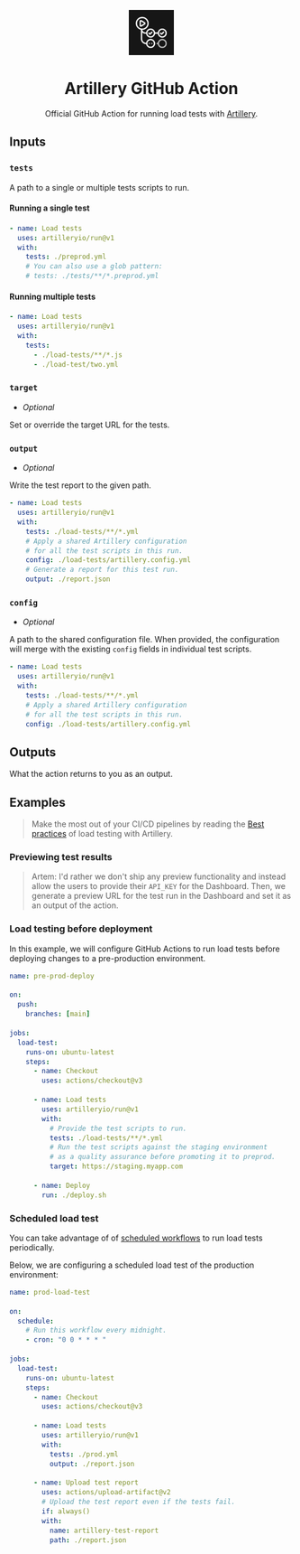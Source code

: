 <p align="center">
  <img src="./github-action-icon.svg" alt="GitHub Actions icon" width="80">
</p>
<h1 align="center">Artillery GitHub Action</h1>

<center>

Official GitHub Action for running load tests with [Artillery](https://artillery.io/).

</center>

## Inputs

### `tests`

A path to a single or multiple tests scripts to run.

#### Running a single test

```yml
- name: Load tests
  uses: artilleryio/run@v1
  with:
    tests: ./preprod.yml
    # You can also use a glob pattern:
    # tests: ./tests/**/*.preprod.yml
```

#### Running multiple tests

```yml
- name: Load tests
  uses: artilleryio/run@v1
  with:
    tests:
      - ./load-tests/**/*.js
      - ./load-test/two.yml
```

### `target`

- _Optional_

Set or override the target URL for the tests.

### `output`

- _Optional_

Write the test report to the given path.

```yml
- name: Load tests
  uses: artilleryio/run@v1
  with:
    tests: ./load-tests/**/*.yml
    # Apply a shared Artillery configuration
    # for all the test scripts in this run.
    config: ./load-tests/artillery.config.yml
    # Generate a report for this test run.
    output: ./report.json
```

### `config`

- _Optional_

A path to the shared configuration file. When provided, the configuration will merge with the existing `config` fields in individual test scripts.

```yml
- name: Load tests
  uses: artilleryio/run@v1
  with:
    tests: ./load-tests/**/*.yml
    # Apply a shared Artillery configuration
    # for all the test scripts in this run.
    config: ./load-tests/artillery.config.yml
```

## Outputs

What the action returns to you as an output.

## Examples

> Make the most out of your CI/CD pipelines by reading the [Best practices](https://www.artillery.io/docs/get-started/best-practices) of load testing with Artillery.

### Previewing test results

> Artem: I'd rather we don't ship any preview functionality and instead allow the users to provide their `API_KEY` for the Dashboard. Then, we generate a preview URL for the test run in the Dashboard and set it as an output of the action.

### Load testing before deployment

In this example, we will configure GitHub Actions to run load tests before deploying changes to a pre-production environment.

```yml
name: pre-prod-deploy

on:
  push:
    branches: [main]

jobs:
  load-test:
    runs-on: ubuntu-latest
    steps:
      - name: Checkout
        uses: actions/checkout@v3

      - name: Load tests
        uses: artilleryio/run@v1
        with:
          # Provide the test scripts to run.
          tests: ./load-tests/**/*.yml
          # Run the test scripts against the staging environment
          # as a quality assurance before promoting it to preprod.
          target: https://staging.myapp.com

      - name: Deploy
        run: ./deploy.sh
```

### Scheduled load test

You can take advantage of of [scheduled workflows](https://docs.github.com/en/actions/using-workflows/events-that-trigger-workflows#schedule) to run load tests periodically.

Below, we are configuring a scheduled load test of the production environment:

```yml
name: prod-load-test

on:
  schedule:
    # Run this workflow every midnight.
    - cron: "0 0 * * * "

jobs:
  load-test:
    runs-on: ubuntu-latest
    steps:
      - name: Checkout
        uses: actions/checkout@v3

      - name: Load tests
        uses: artilleryio/run@v1
        with:
          tests: ./prod.yml
          output: ./report.json

      - name: Upload test report
        uses: actions/upload-artifact@v2
        # Upload the test report even if the tests fail.
        if: always()
        with:
          name: artillery-test-report
          path: ./report.json
```

